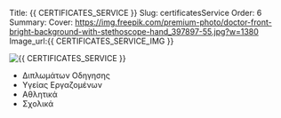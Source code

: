 Title: {{ CERTIFICATES_SERVICE }}
Slug: certificatesService
Order: 6
Summary: 
Cover: https://img.freepik.com/premium-photo/doctor-front-bright-background-with-stethoscope-hand_397897-55.jpg?w=1380
Image_url:{{ CERTIFICATES_SERVICE_IMG }}

<div class="flex-container">
    <div class="flex-item">
        <img src="{{ SITEURL }}/{{ CERTIFICATES_SERVICE_IMG }} " alt="{{ CERTIFICATES_SERVICE }}" />
    </div>
    <div class="flex-item">
        <ul>
            <li>Διπλωμάτων Οδηγησης</li>       
            <li>Υγείας Εργαζομένων </li>       
            <li>Αθλητικά</li>       
            <li>Σχολικά</li>       
        </ul>
    </div>    
</div>

